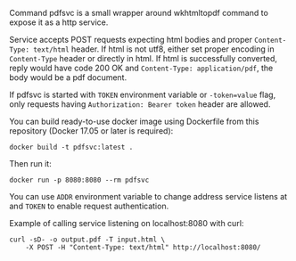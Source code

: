 Command pdfsvc is a small wrapper around wkhtmltopdf command to expose it as
a http service.

Service accepts POST requests expecting html bodies and proper `Content-Type:
text/html` header. If html is not utf8, either set proper encoding in
`Content-Type` header or directly in html. If html is successfully converted,
reply would have code 200 OK and `Content-Type: application/pdf`, the body
would be a pdf document.

If pdfsvc is started with `TOKEN` environment variable or `-token=value` flag,
only requests having `Authorization: Bearer token` header are allowed.

You can build ready-to-use docker image using Dockerfile from this repository
(Docker 17.05 or later is required):

	docker build -t pdfsvc:latest .

Then run it:

	docker run -p 8080:8080 --rm pdfsvc

You can use `ADDR` environment variable to change address service listens at
and `TOKEN` to enable request authentication.

Example of calling service listening on localhost:8080 with curl:

	curl -sD- -o output.pdf -T input.html \
		-X POST -H "Content-Type: text/html" http://localhost:8080/
